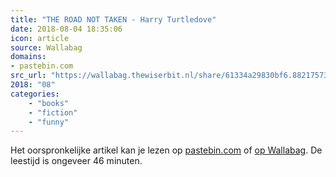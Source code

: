 ```yaml
---
title: "THE ROAD NOT TAKEN - Harry Turtledove"
date: 2018-08-04 18:35:06
icon: article
source: Wallabag
domains:
- pastebin.com
src_url: "https://wallabag.thewiserbit.nl/share/61334a29830bf6.88217573"
2018: "08"
categories:
    - "books"
    - "fiction"
    - "funny"
---
```

Het oorspronkelijke artikel kan je lezen op [pastebin.com](https://pastebin.com/aJQfubrK) of [op Wallabag](https://wallabag.thewiserbit.nl/share/61334a29830bf6.88217573). De leestijd is ongeveer 46 minuten.